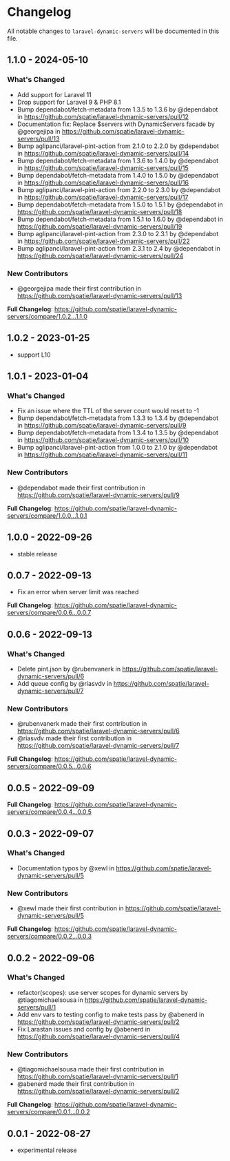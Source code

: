 # Changelog

All notable changes to `laravel-dynamic-servers` will be documented in this file.

## 1.1.0 - 2024-05-10

### What's Changed

* Add support for Laravel 11
* Drop support for Laravel 9 & PHP 8.1
* Bump dependabot/fetch-metadata from 1.3.5 to 1.3.6 by @dependabot in https://github.com/spatie/laravel-dynamic-servers/pull/12
* Documentation fix: Replace $servers with DynamicServers facade by @georgejipa in https://github.com/spatie/laravel-dynamic-servers/pull/13
* Bump aglipanci/laravel-pint-action from 2.1.0 to 2.2.0 by @dependabot in https://github.com/spatie/laravel-dynamic-servers/pull/14
* Bump dependabot/fetch-metadata from 1.3.6 to 1.4.0 by @dependabot in https://github.com/spatie/laravel-dynamic-servers/pull/15
* Bump dependabot/fetch-metadata from 1.4.0 to 1.5.0 by @dependabot in https://github.com/spatie/laravel-dynamic-servers/pull/16
* Bump aglipanci/laravel-pint-action from 2.2.0 to 2.3.0 by @dependabot in https://github.com/spatie/laravel-dynamic-servers/pull/17
* Bump dependabot/fetch-metadata from 1.5.0 to 1.5.1 by @dependabot in https://github.com/spatie/laravel-dynamic-servers/pull/18
* Bump dependabot/fetch-metadata from 1.5.1 to 1.6.0 by @dependabot in https://github.com/spatie/laravel-dynamic-servers/pull/19
* Bump aglipanci/laravel-pint-action from 2.3.0 to 2.3.1 by @dependabot in https://github.com/spatie/laravel-dynamic-servers/pull/22
* Bump aglipanci/laravel-pint-action from 2.3.1 to 2.4 by @dependabot in https://github.com/spatie/laravel-dynamic-servers/pull/24

### New Contributors

* @georgejipa made their first contribution in https://github.com/spatie/laravel-dynamic-servers/pull/13

**Full Changelog**: https://github.com/spatie/laravel-dynamic-servers/compare/1.0.2...1.1.0

## 1.0.2 - 2023-01-25

- support L10

## 1.0.1 - 2023-01-04

### What's Changed

- Fix an issue where the TTL of the server count would reset to -1
- Bump dependabot/fetch-metadata from 1.3.3 to 1.3.4 by @dependabot in https://github.com/spatie/laravel-dynamic-servers/pull/9
- Bump dependabot/fetch-metadata from 1.3.4 to 1.3.5 by @dependabot in https://github.com/spatie/laravel-dynamic-servers/pull/10
- Bump aglipanci/laravel-pint-action from 1.0.0 to 2.1.0 by @dependabot in https://github.com/spatie/laravel-dynamic-servers/pull/11

### New Contributors

- @dependabot made their first contribution in https://github.com/spatie/laravel-dynamic-servers/pull/9

**Full Changelog**: https://github.com/spatie/laravel-dynamic-servers/compare/1.0.0...1.0.1

## 1.0.0 - 2022-09-26

- stable release

## 0.0.7 - 2022-09-13

- Fix an error when server limit was reached

**Full Changelog**: https://github.com/spatie/laravel-dynamic-servers/compare/0.0.6...0.0.7

## 0.0.6 - 2022-09-13

### What's Changed

- Delete pint.json by @rubenvanerk in https://github.com/spatie/laravel-dynamic-servers/pull/6
- Add queue config by @riasvdv in https://github.com/spatie/laravel-dynamic-servers/pull/7

### New Contributors

- @rubenvanerk made their first contribution in https://github.com/spatie/laravel-dynamic-servers/pull/6
- @riasvdv made their first contribution in https://github.com/spatie/laravel-dynamic-servers/pull/7

**Full Changelog**: https://github.com/spatie/laravel-dynamic-servers/compare/0.0.5...0.0.6

## 0.0.5 - 2022-09-09

**Full Changelog**: https://github.com/spatie/laravel-dynamic-servers/compare/0.0.4...0.0.5

## 0.0.3 - 2022-09-07

### What's Changed

- Documentation typos by @xewl in https://github.com/spatie/laravel-dynamic-servers/pull/5

### New Contributors

- @xewl made their first contribution in https://github.com/spatie/laravel-dynamic-servers/pull/5

**Full Changelog**: https://github.com/spatie/laravel-dynamic-servers/compare/0.0.2...0.0.3

## 0.0.2 - 2022-09-06

### What's Changed

- refactor(scopes): use server scopes for dynamic servers by @tiagomichaelsousa in https://github.com/spatie/laravel-dynamic-servers/pull/1
- Add env vars to testing config to make tests pass by @abenerd in https://github.com/spatie/laravel-dynamic-servers/pull/2
- Fix Larastan issues and config by @abenerd in https://github.com/spatie/laravel-dynamic-servers/pull/4

### New Contributors

- @tiagomichaelsousa made their first contribution in https://github.com/spatie/laravel-dynamic-servers/pull/1
- @abenerd made their first contribution in https://github.com/spatie/laravel-dynamic-servers/pull/2

**Full Changelog**: https://github.com/spatie/laravel-dynamic-servers/compare/0.0.1...0.0.2

## 0.0.1 - 2022-08-27

- experimental release

